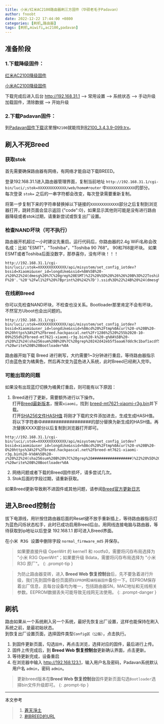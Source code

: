 ```yaml
---
title: 小米/红米AC2100路由器刷三方固件（华硕老毛子Padavan）
author: fnoobt
date: 2022-12-22 17:44:00 +0800
categories: [刷机,路由器]
tags: [刷机,miwifi,ac2100,padavan]
---
```


## 准备阶段

### 1.下载降级固件：

[红米AC2100降级固件](http://cdn.cnbj1.fds.api.mi-img.com/xiaoqiang/rom/rm2100/miwifi_rm2100_firmware_d6234_2.0.7.bin)

[小米AC2100降级固件](http://cdn.cnbj1.fds.api.mi-img.com/xiaoqiang/rom/r2100/miwifi_r2100_firmware_4b519_2.0.722.bin)

下载完成后进入后台 <http://192.168.31.1> --> <kbd>常用设置</kbd> --> <kbd>系统状态</kbd> --> <kbd>手动升级</kbd>  
加载固件，清除数据 --> <kbd>开始升级</kbd>

### 2.下载Padavan固件：

到[Padavan固件下载](https://opt.cn2qq.com/padavan/)这里搜`R2100`就能找到[R2100_3.4.3.9-099.trx](https://opt.cn2qq.com/padavan/R2100_3.4.3.9-099.trx)。

## 刷入不死Breed

### 获取stok
首先需要确保路由器有网络，有网络才能自动下载BREED。

登录192.168.31.1进入路由器管理界面，复制当前地址 `http://192.168.31.1/cgi-bin/luci/;stok=XXXXXXXXXXXXX/web/home#router` 中`XXXXXXXXXXXXX`的部分。  
每次登录 `stok=` 之后的一串字符都会改变，每次登录需要重新复制。

将第一步复制下来的字符串替换掉以下链接的`XXXXXXXXXXXXX`部分之后复制到浏览器打开，跳转页面会显示返回 {"code":0}，如果显示其他则可能是没有进行路由器降级或者stok过期，请重新尝试或恢复出厂设置。

### 检查NAND坏块（可不执行）
路由器开机超过一小时建议先重启。运行代码后，你路由器的2.4g WiFi名称会改名成：比如  "ESMT"，"Toshiba"，"Toshiba 90 768"。 90和768是坏块。 如果ESMT或者Toshiba后面没数字，那恭喜你，没有坏块！！！
```
http://192.168.31.1/cgi-bin/luci/;stok=XXXXXXXXXXXXX/api/misystem/set_config_iotdev?bssid=Xiaomi&user_id=longdike&ssid=%0A%5B%20-z%20%22%24(dmesg%20%7C%20grep%20ESMT)%22%20%5D%20%26%26%20B%3D%22Toshiba%22%20%7C%7C%20B%3D%22ESMT%22%0Auci%20set%20wireless.%24(uci%20show%20wireless%20%7C%20awk%20-F%20'.'%20'%2Fwl1%2F%20%7Bprint%20%242%7D').ssid%3D%22%24B%20%24(dmesg%20%7C%20awk%20'%2FBad%2F%20%7Bprint%20%245%7D')%22%0A%2Fetc%2Finit.d%2Fnetwork%20restart%0A
```

### 在线刷Breed
你可以先检查NAND坏块，不检查也没关系。Bootloader那里肯定不会有坏块，不然官方Uboot也会出问题的。
```
http://192.168.31.1/cgi-bin/luci/;stok=XXXXXXXXXXXXX/api/misystem/set_config_iotdev?bssid=Xiaomi&user_id=longdike&ssid=%0Acd%20%2Ftmp%0Acurl%20-o%20B%20-O%20https%3A%2F%2Fbreed.hackpascal.net%2Fr1286%2520%255b2020-10-09%255d%2Fbreed-mt7621-xiaomi-r3g.bin%20-k%20-g%0A%5B%20-z%20%22%24(sha256sum%20B%20%7C%20grep%20242d42eb5f5aaa67ddc9c1baf1acdf58d289e3f792adfdd77b589b9dc71eff85)%22%20%5D%20%7C%7C%20mtd%20-r%20write%20B%20Bootloader%0A
```

路由器开始下载 Breed 进行刷写，大约需要1~3分钟进行重启，等待路由器指示灯由蓝色变为橘黄色，然后再次变为蓝色进入系统，此时Breed已经刷入完毕。

### 可能出现的问题
如果没有出现蓝灯切换为橘黄灯重启，则可能有以下原因：
1. Breed进行了更新，需要额外进行以下操作。  
打开[Breed最新版本](https://breed.hackpascal.net/)，搜索`xiaomi`，找到 [breed-mt7621-xiaomi-r3g.bin](https://breed.hackpascal.net/breed-mt7621-xiaomi-r3g.bin)并下载。  
打开[SHA256文件HASH值](https://crypot.51strive.com/sha256_checksum.html) 将刚才下载的文件添加进去，生成生成HASH值。  
将以下字符串中##################的部分替换为新生成的HASH值。再次替换XXXX部分以后复制到浏览器打开即可。
```
http://192.168.31.1/cgi-bin/luci/;stok=XXXXXXXXXXXXX/api/misystem/set_config_iotdev?bssid=xiaomi&user_id=longdike&ssid=%0Acd%20%2Ftmp%0Acurl%20-o%20B%20-O%20https%3A%2F%2Fbreed.hackpascal.net%2Fbreed-mt7621-xiaomi-r3g.bin%20-k%0A%5B%20-z%20%22%24(sha256sum%20B%20%7C%20grep%20##################)%22%20%5D%20%7C%7C%20mtd%20-r%20write%20B%20Bootloader%0A
```
2. 网络问题或者下载的Breed固件损坏，请多尝试几次。
3. Stok后面的字段过期，请重新获取。

如果Breed更新导致刷不进固件或其他问题，请参阅[Breed官方更新日志](https://blog.hackpascal.net/)

## 进入Breed控制台
拔下电源线，用针按住路由器后面的Reset键不放手重新插上，等待路由器指示灯为蓝色闪烁状态松手，此时已成功启用Breed后台。用网线连接电脑与路由器，等待获取到ip地址以后登录 192.168.1.1 即可进入Breed界面。

在<kbd>小米 R3G 设置</kbd>中删除字段 `normal_firmware_md5` 并保存。

> 如果要直接升级 OpenWrt 的 kernel1 和 rootfs0，需要将闪存布局选择为 "小米 R3G OpenWrt"；如果要升级 Bdata，需要将闪存布局选择为 "小米 R3G 原厂"。
{: .prompt-tip }

> 为防止路由器变砖，进入 **Breed Web 恢复控制台**后，先不要急着进行升级，我们先到<kbd>固件备份</kbd>页面把`EEPROM`和`编程器固件`备份一下。EEPROM保存着出厂信息，且每台设备均为唯一，包括路由器SN，MAC地址和无线相关参数。EEPROM数据丢失可能导致无线网无法使用。
{: .prompt-danger }

## 刷机

路由如果从一个系统刷入另一个系统，最好先恢复出厂设置，这样也能保持在刷入系统之前，是最初始状态。  
到<kbd>恢复出厂设置</kbd>页面，选择固件类型`Config区（公版）`，点击<kbd>执行</kbd>。

1. 到<kbd>固件更新</kbd>页面，勾选`固件`，再点击<kbd>浏览</kbd>，选择对应的固件，最后进行<kbd>上传</kbd>。
2. 固件上传完成后，到 **Breed Web 恢复控制台**更新确认界面，点击<kbd>更新</kbd>。
3. 等待更新完成，设备重启
4. 在浏览器中输入 <http://192.168.123.1>，输入用户名及密码，Padavan系统默认用户名 `admin`，密码 `admin`。

>更新breed版本在**Breed Web 恢复控制台**<kbd>固件更新</kbd>页面勾选`Bootloader`选择bin文件升级即可。
{: .prompt-tip }

****

本文参考

> 1. [蒼天淨土](https://www.bilibili.com/read/cv14946356)
> 2. [刷BREED的URL](https://www.right.com.cn/forum/thread-4066963-1-1.html)